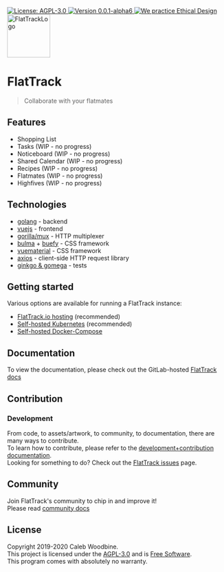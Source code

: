 <a href="http://www.gnu.org/licenses/agpl-3.0.html">
    <img src="https://img.shields.io/badge/License-AGPL-3.0-blue.svg" alt="License: AGPL-3.0" />
</a>
<a href="https://gitlab.com/flattrack/flattrack/releases">
    <img src="https://img.shields.io/badge/version-0.0.1--alpha6-brightgreen.svg" alt="Version 0.0.1-alpha6" />
</a>
<a href='https://ind.ie/ethical-design'>
    <img style='margin-left: auto; margin-right: auto;' alt='We practice Ethical Design' src='https://img.shields.io/badge/Ethical_Design-_▲_❤_-blue.svg'>
</a>
<br/>
<img alt="FlatTrackLogo" src="" width=100>

# FlatTrack

> Collaborate with your flatmates

## Features
- Shopping List
- Tasks (WIP - no progress)
- Noticeboard (WIP - no progress)
- Shared Calendar (WIP - no progress)
- Recipes (WIP - no progress)
- Flatmates (WIP - no progress)
- Highfives (WIP - no progress)

## Technologies
- [golang](https://golang.org) - backend
- [vuejs](https://vuejs.org) - frontend
- [gorilla/mux](https://github.com/gorilla/mux) - HTTP multiplexer
- [bulma](https://bulma.io/) + [buefy](https://buefy.org/) - CSS framework
- [vuematerial](http://vuematerial.io/) - CSS framework
- [axios](https://github.com/axios/axios) - client-side HTTP request library
- [ginkgo & gomega](https://onsi.github.io/ginkgo/) - tests

## Getting started
Various options are available for running a FlatTrack instance:
- [FlatTrack.io hosting](https://flattrack.io) (recommended)
- [Self-hosted Kubernetes](docs/DEPLOYMENT.org#kubernetes-recommended) (recommended)
- [Self-hosted Docker-Compose](docs/DEPLOYMENT.org#docker-compose)

## Documentation
To view the documentation, please check out the GitLab-hosted [FlatTrack docs](https://flattrack.gitlab.io/flattrack)

## Contribution
### Development
From code, to assets/artwork, to community, to documentation, there are many ways to contribute.  
To learn how to contribute, please refer to the [development+contribution documentation](docs/DEVELOPMENT.org).  
Looking for something to do? Check out the [FlatTrack issues](https://gitlab.com/flattrack/flattrack/-/issues) page.

## Community
Join FlatTrack's community to chip in and improve it!  
Please read [community docs](docs/COMMUNITY.org)

## License
Copyright 2019-2020 Caleb Woodbine.  
This project is licensed under the [AGPL-3.0](http://www.gnu.org/licenses/agpl-3.0.html) and is [Free Software](https://www.gnu.org/philosophy/free-sw.en.html).  
This program comes with absolutely no warranty.  
